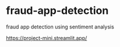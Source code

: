 # fraud-app-detection
fraud app detection using sentiment analysis

https://project-mini.streamlit.app/
